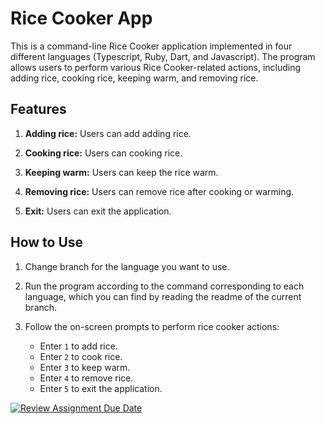 # Rice Cooker App

This is a command-line Rice Cooker application implemented in four different languages (Typescript, Ruby, Dart, and Javascript). The program allows users to perform various Rice Cooker-related actions, including adding rice, cooking rice, keeping warm, and removing rice.

## Features

1. **Adding rice:** Users can add adding rice.

2. **Cooking rice:** Users can cooking rice.

3. **Keeping warm:** Users can keep the rice warm.

4. **Removing rice:** Users can remove rice after cooking or warming.

5. **Exit:** Users can exit the application.

## How to Use

1. Change branch for the language you want to use.
2. Run the program according to the command corresponding to each language, which you can find by reading the readme of the current branch.
   
3. Follow the on-screen prompts to perform rice cooker actions:
   - Enter `1` to add rice.
   - Enter `2` to cook rice.
   - Enter `3` to keep warm.
   - Enter `4` to remove rice.
   - Enter `5` to exit the application.

[![Review Assignment Due Date](https://classroom.github.com/assets/deadline-readme-button-24ddc0f5d75046c5622901739e7c5dd533143b0c8e959d652212380cedb1ea36.svg)](https://classroom.github.com/a/__xb4cFP)
